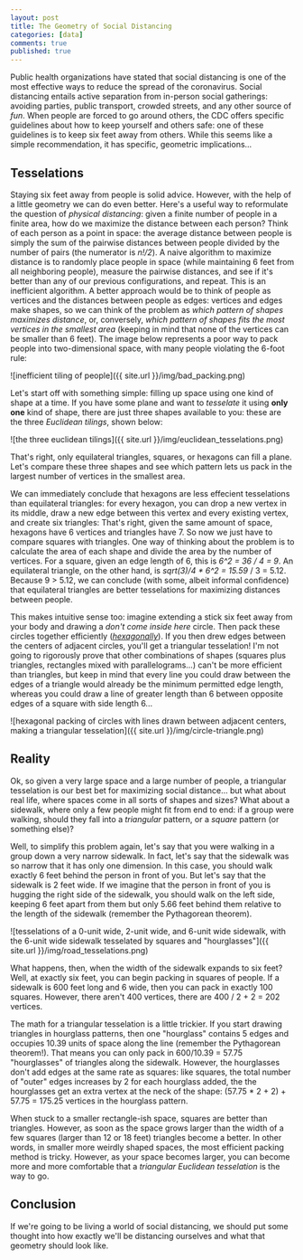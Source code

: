 ```yaml
---
layout: post
title: The Geometry of Social Distancing
categories: [data]
comments: true
published: true
---
```


Public health organizations have stated that social distancing is one of the most effective ways to reduce the spread of the coronavirus. Social distancing entails active separation from in-person social gatherings: avoiding parties, public transport, crowded streets, and any other source of _fun_. When people are forced to go around others, the CDC offers specific guidelines about how to keep yourself and others safe: one of these guidelines is to keep six feet away from others. While this seems like a simple recommendation, it has specific, geometric implications...

<!--more-->

## Tesselations

Staying six feet away from people is solid advice. However, with the help of a little geometry we can do even better. Here's a useful way to reformulate the question of _physical distancing_: given a finite number of people in a finite area, how do we maximize the distance between each person? Think of each person as a point in space: the average distance between people is simply the sum of the pairwise distances between people divided by the number of pairs (the numerator is _n!/2_). A naive algorithm to maximize distance is to randomly place people in space (while maintaining 6 feet from all neighboring people), measure the pairwise distances, and see if it's better than any of our previous configurations, and repeat. This is an inefficient algorithm. A better approach would be to think of people as vertices and the distances between people as edges: vertices and edges make shapes, so we can think of the problem as _which pattern of shapes maximizes distance_, or, conversely, _which pattern of shapes fits the most vertices in the smallest area_ (keeping in mind that none of the vertices can be smaller than 6 feet). The image below represents a poor way to pack people into two-dimensional space, with many people violating the 6-foot rule:

![inefficient tiling of people]({{ site.url }}/img/bad_packing.png)

Let's start off with something simple: filling up space using one kind of shape at a time. If you have some plane and want to _tesselate_ it using __only one__ kind of shape, there are just three shapes available to you: these are the three _Euclidean tilings_, shown below:

![the three euclidean tilings]({{ site.url }}/img/euclidean_tesselations.png)

That's right, only equilateral triangles, squares, or hexagons can fill a plane. Let's compare these three shapes and see which pattern lets us pack in the largest number of vertices in the smallest area.

We can immediately conclude that hexagons are less effecient tesselations than equilateral triangles: for every hexagon, you can drop a new vertex in its middle, draw a new edge between this vertex and every existing vertex, and create six triangles: That's right, given the same amount of space, hexagons have 6 vertices and triangles have 7. So now we just have to compare squares with triangles. One way of thinking about the problem is to calculate the area of each shape and divide the area by the number of vertices. For a square, given an edge length of 6, this is _6^2 = 36 / 4 = 9_. An equilateral triangle, on the other hand, is _sqrt(3)/4 * 6^2 = 15.59_ / 3 = 5.12. Because 9 > 5.12, we can conclude (with some, albeit informal confidence) that equilateral triangles are better tesselations for maximizing distances between people.

This makes intuitive sense too: imagine extending a stick six feet away from your body and drawing a _don't come inside here_ circle. Then pack these circles together efficiently (_[hexagonally](https://en.wikipedia.org/wiki/Circle_packing)_). If you then drew edges between the centers of adjacent circles, you'll get a triangular tesselation! I'm not going to rigorously prove that other combinations of shapes (squares plus triangles, rectangles mixed with parallelograms...) can't be more efficient than triangles, but keep in mind that every line you could draw between the edges of a triangle would already be the minimum permitted edge length, whereas you could draw a line of greater length than 6 between opposite edges of a square with side length 6...

![hexagonal packing of circles with lines drawn between adjacent centers, making a triangular tesselation]({{ site.url }}/img/circle-triangle.png)

## Reality

Ok, so given a very large space and a large number of people, a triangular tesselation is our best bet for maximizing social distance... but what about real life, where spaces come in all sorts of shapes and sizes? What about a sidewalk, where only a few people might fit from end to end: if a group were walking, should they fall into a _triangular_ pattern, or a _square_ pattern (or something else)?

Well, to simplify this problem again, let's say that you were walking in a group down a very narrow sidewalk. In fact, let's say that the sidewalk was so narrow that it has only one dimension. In this case, you should walk exactly 6 feet behind the person in front of you. But let's say that the sidewalk is 2 feet wide. If we imagine that the person in front of you is hugging the right side of the sidewalk, you should walk on the left side, keeping 6 feet apart from them but only 5.66 feet behind them relative to the length of the sidewalk (remember the Pythagorean theorem).

![tesselations of a 0-unit wide, 2-unit wide, and 6-unit wide sidewalk, with the 6-unit wide sidewalk tesselated by squares and "hourglasses"]({{ site.url }}/img/road_tesselations.png)

What happens, then, when the width of the sidewalk expands to six feet? Well, at exactly six feet, you can begin packing in squares of people. If a sidewalk is 600 feet long and 6 wide, then you can pack in exactly 100 squares. However, there aren't 400 vertices, there are 400 / 2 + 2 = 202 vertices.

The math for a triangular tesselation is a little trickier. If you start drawing triangles in hourglass patterns, then one "hourglass" contains 5 edges and occupies 10.39 units of space along the line (remember the Pythagorean theorem!). That means you can only pack in 600/10.39 = 57.75 "hourglasses" of triangles along the sidewalk. However, the hourglasses don't add edges at the same rate as squares: like squares, the total number of "outer" edges increases by 2 for each hourglass added, the the hourglasses get an extra vertex at the neck of the shape: (57.75 * 2 + 2) + 57.75 = 175.25 vertices in the hourglass pattern.

When stuck to a smaller rectangle-ish space, squares are better than triangles. However, as soon as the space grows larger than the width of a few squares (larger than 12 or 18 feet) triangles become a better. In other words, in smaller more weirdly shaped spaces, the most efficient packing method is tricky. However, as your space becomes larger, you can become more and more comfortable that a _triangular Euclidean tesselation_ is the way to go.

## Conclusion

If we're going to be living a world of social distancing, we should put some thought into how exactly we'll be distancing ourselves and what that geometry should look like.
